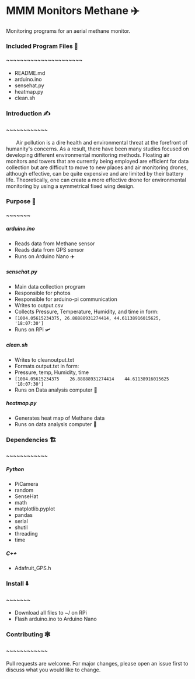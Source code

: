 # MMM Monitors Methane ✈️
Monitoring programs for an aerial methane monitor.  

### Included Program Files 🎪  
#### ~~~~~~~~~~~~~~~~~~~~~~  
* README.md  
* arduino.ino
* sensehat.py
* heatmap.py  
* clean.sh  
### Introduction ✍️
#### ~~~~~~~~~~~~

&nbsp;&nbsp;&nbsp;&nbsp;&nbsp;&nbsp; Air pollution is a dire health and
environmental threat at the forefront of humanity's concerns. As a result, there
 have been many studies focused on developing different environmental monitoring
  methods. Floating air monitors and towers that are currently being employed
  are efficient for data collection but are difficult to move to new places and
   air monitoring drones, although effective, can be quite expensive and are
   limited by their battery life. Theoretically, one can create a more effective
    drone for environmental monitoring by using a symmetrical fixed wing design.

### Purpose 🥅
#### ~~~~~~~
##### arduino.ino
* Reads data from Methane sensor
* Reads data from GPS sensor
* Runs on Arduino Nano ✈️
##### sensehat.py    
* Main data collection program
* Responsible for photos
* Responsible for arduino-pi communication
* Writes to output.csv   
* Collects Pressure, Temperature, Humidity, and time in form:  
* ```[1004.05615234375, 26.88888931274414, 44.61138916015625, '18:07:30']  ```
* Runs on RPi 🛩️  
##### clean.sh    
* Writes to cleanoutput.txt  
* Formats output.txt in form:  
* Pressure,              temp,              Humidity,              time  
* ``` [1004.05615234375    26.88888931274414    44.61138916015625    '18:07:30']  ```  
* Runs on Data analysis computer 🔌
##### heatmap.py   
* Generates heat map of Methane data    
* Runs on data analysis computer 🔌      
### Dependencies 🏗️
#### ~~~~~~~~~~~~
##### Python
* PiCamera
* random
* SenseHat
* math
* matplotlib.pyplot
* pandas
* serial
* shutil
* threading
* time
##### C++
* Adafruit_GPS.h

### Install ⬇️
#### ~~~~~~~
* Download all files to ~/ on RPi
* Flash arduino.ino to Arduino Nano

### Contributing 🕸️
#### ~~~~~~~~~~~~
Pull requests are welcome. For major changes, please open an issue first to discuss what you would like to change.
